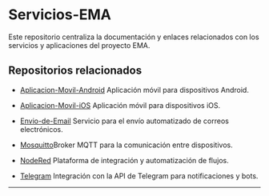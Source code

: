 # Servicios-EMA

Este repositorio centraliza la documentación y enlaces relacionados con los servicios y aplicaciones del proyecto EMA.

## Repositorios relacionados

- [Aplicacion-Movil-Android](https://github.com/tecgeoespaciales/Aplicacion-Movil-Android) Aplicación móvil para dispositivos Android.

- [Aplicacion-Movil-iOS](https://github.com/tecgeoespaciales/Aplicacion-Movil-iOS)  Aplicación móvil para dispositivos iOS.

- [Envio-de-Email](https://github.com/tecgeoespaciales/Envio-de-Email) Servicio para el envío automatizado de correos electrónicos.

- [Mosquitto](https://github.com/tecgeoespaciales/Mosquitto)Broker MQTT para la comunicación entre dispositivos.

- [NodeRed](https://github.com/tecgeoespaciales/NodeRed) Plataforma de integración y automatización de flujos.

- [Telegram](https://github.com/tecgeoespaciales/Telegram) Integración con la API de Telegram para notificaciones y bots.


---

